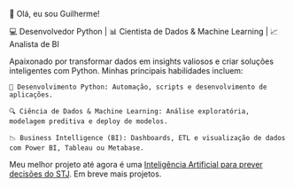 👋 Olá, eu sou Guilherme!

💻 Desenvolvedor Python | 📊 Cientista de Dados & Machine Learning | 📈 Analista de BI

Apaixonado por transformar dados em insights valiosos e criar soluções inteligentes com Python. Minhas principais habilidades incluem:

    🐍 Desenvolvimento Python: Automação, scripts e desenvolvimento de aplicações.

    🔍 Ciência de Dados & Machine Learning: Análise exploratória, modelagem preditiva e deploy de modelos.

    📉 Business Intelligence (BI): Dashboards, ETL e visualização de dados com Power BI, Tableau ou Metabase.

Meu melhor projeto até agora é uma [Inteligência Artificial para prever decisões do STJ](https://github.com/o-guilherme/PredSTJ). Em breve mais projetos.
